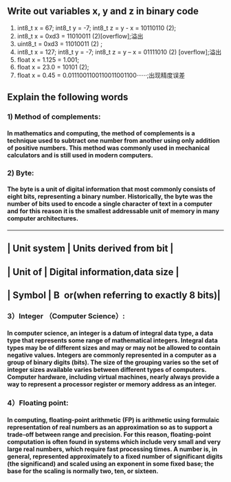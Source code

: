 ## Write out variables  x, y and z in binary code 
1) int8_t x = 67;  int8_t y = -7;   int8_t z = y - x = 10110110 (2);
2) int8_t x = 0xd3 = 11010011 (2)[overflow];溢出
3) uint8_t = 0xd3 = 11010011 (2) ;
4) int8_t x = 127;  int8_t y = -7;   int8_t z = y – x = 01111010 (2) [overflow];溢出
5) float x = 1.125 = 1.001; 
6) float x = 23.0 = 10101 (2);
7) float x = 0.45 = 0.0111001100110011001100······;出现精度误差

## Explain the following words
### 1) Method of complements:  
#### In mathematics and computing, the method of complements is a technique used to subtract one number from another using only addition of positive numbers. This method was commonly used in mechanical calculators and is still used in modern computers.
### 2) Byte:    
#### The byte is a unit of digital information that most commonly consists of eight bits, representing a binary number. Historically, the byte was the number of bits used to encode a single character of text in a computer and for this reason it is the smallest addressable unit of memory in many computer architectures.
----------------------------------------------------------
| Unit  system   | Units derived from bit                |
----------------------------------------------------------
| Unit of        | Digital information,data size         |
----------------------------------------------------------
| Symbol         | B or(when referring to exactly 8 bits)|
---------------------------------------------------------
### 3）Integer （Computer Science）:
#### In computer science, an integer is a datum of integral data type, a data type that represents some range of mathematical integers. Integral data types may be of different sizes and may or may not be allowed to contain negative values. Integers are commonly represented in a computer as a group of binary digits (bits). The size of the grouping varies so the set of integer sizes available varies between different types of computers. Computer hardware, including virtual machines, nearly always provide a way to represent a processor register or memory address as an integer. 
### 4）Floating point:
#### In computing, floating-point arithmetic (FP) is arithmetic using formulaic representation of real numbers as an approximation so as to support a trade-off between range and precision. For this reason, floating-point computation is often found in systems which include very small and very large real numbers, which require fast processing times. A number is, in general, represented approximately to a fixed number of significant  digits (the significand) and scaled using an exponent in some fixed base; the base for the scaling is normally two, ten, or sixteen.

